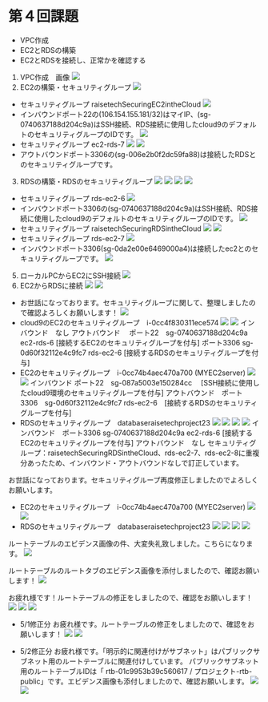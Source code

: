 # 第４回課題
* VPC作成
* EC2とRDSの構築
* EC2とRDSを接続し、正常かを確認する
1. VPC作成　画像
![](lecture4-1/images4-7.png)
2. EC2の構築・セキュリティグループ
![](lecture4-1/ec2-MYec2server.png)
* セキュリティグループ raisetechSecuringEC2intheCloud
![](lecture4-1/ec2-security-group-henkou-1.png)
* インバウンドポート22の(106.154.155.181/32)はマイIP、(sg-0740637188d204c9a)はSSH接続、RDS接続に使用したcloud9のデフォルトのセキュリティグループのIDです。
![](lecture4-1/ec2-lecture4-sgout.png)
* セキュリティグループ ec2-rds-7
![](lecture4-1/ec2-rds-7-sgin.png)
![](lecture4-1/ec2-rds-7-sgout.png)
* アウトバウンドポート3306の(sg-006e2b0f2dc59fa88)は接続したRDSとのセキュリティグループです。

3. RDSの構築・RDSのセキュリティグループ
![](lecture4-1/rds-subnetgroup-2.png)
![](lecture4-1/rds-routetable-1.png)
![](lecture4-1/rds-subnetgroup-3.png)
![](lecture4-1/rds-subnetgroup-1.png)
* セキュリティグループ rds-ec2-6
![](lecture4-1/rds-ec2-6sgin.png)
* インバウンドポート3306の(sg-0740637188d204c9a)はSSH接続、RDS接続に使用したcloud9のデフォルトのセキュリティグループのIDです。
![](lecture4-1/rds-ec2-6-sgout.png)
* セキュリティグループ raisetechSecuringRDSintheCloud
![](lecture4-1/raisetechSecuringRDSintheCloud-in.png)
![](lecture4-1/raisetechSecuringRDSintheCloud-out.png)
* セキュリティグループ  rds-ec2-7
![](lecture4-1/rds-ec2-7-in.png)
* インバウンドポート3306(sg-0da2e00e6469000a4)は接続したec2とのセキュリティグループです。
![](lecture4-1/rds-ec2-7-out.png)
5. ローカルPCからEC2にSSH接続
![](lecture4-1/images4-8.png)
6. EC2からRDSに接続
![](lecture4-1/images4-4.png)
![](lecture4-1/images4-3.png)

* お世話になっております。セキュリティグループに関して、整理しましたので確認よろしくお願いします！
![](lecture4-1/task4-kouseizu-2.png)
* cloud9のEC2のセキュリティグループ　i-0cc4f830311ece574
![](lecture4-1/cloud9-4-22-1.png)
![](lecture4-1/cloud9-4-22-2.png)
インバウンド　なし
アウトバウンド　
ポート22　sg-0740637188d204c9a　ec2-rds-6 [接続するEC2のセキュリティグループを付与]
ポート3306  sg-0d60f32112e4c9fc7 rds-ec2-6 [接続するRDSのセキュリティグループを付与]
* EC2のセキュリティグループ　i-0cc74b4aec470a700 (MYEC2server)
![](lecture4-1/task4-4-22-2.png)
![](lecture4-1/task4-4-22-1.png)
インバウンド 
ポート22　sg-087a5003e150284cc 　[SSH接続に使用したcloud9環境のセキュリティグループを付与]
アウトバウンド　ポート　3306　sg-0d60f32112e4c9fc7 rds-ec2-6　[接続するRDSのセキュリティグループを付与]
* RDSのセキュリティグループ　databaseraisetechproject23
![](lecture4-1/images4-4.png)
![](lecture4-1/RDS-4-22-1.png)
![](lecture4-1/RDS-security-4-22-3.png)
![](lecture4-1/RDS-security-4-22-2.png)
インバウンド　ポート3306  sg-0740637188d204c9a ec2-rds-6 [接続するEC2のセキュリティグループを付与]
アウトバウンド　なし
セキュリティグループ：raisetechSecuringRDSintheCloud、rds-ec2-7、rds-ec2-8に重複分あったため、インバウンド・アウトバウンドなしで訂正しています。

お世話になっております。セキュリティグループ再度修正しましたのでよろしくお願いします。
* EC2のセキュリティグループ　i-0cc74b4aec470a700 (MYEC2server)
![](lecture4-1/ec2-4-22-4.png)
![](lecture4-1/ec2-4-22-6.png)
* RDSのセキュリティグループ　databaseraisetechproject23
![](lecture4-1/rds-4-22-5.png)
![](lecture4-1/rds-4-22-6.png)
![](lecture4-1/4-22-8.png)
![](lecture4-1/4-22-7.png)

ルートテーブルのエビデンス画像の件、大変失礼致しました。こちらになります。
![](lecture4-1/rds-routetable-1.png)

ルートテーブルのルートタブのエビデンス画像を添付しましたので、確認お願いします！
![](lecture4-1/4-28-route-tab.png)

お疲れ様です！ルートテーブルの修正をしましたので、確認をお願いします！
![](lecture4-1/4-29-3.png)
![](lecture4-1/4-29-2.png)
![](lecture4-1/4-29-modify.png)

* 5/1修正分
お疲れ様です。ルートテーブルの修正をしましたので、確認をお願いします！
![](lecture4-1/syuusei-1.png)
![](lecture4-1/syuusei-2.png)

* 5/2修正分
お疲れ様です。「明示的に関連付けがサブネット」はパブリックサブネット用のルートテーブルに関連付けしています。
パブリックサブネット用のルートテーブルIDは「 rtb-01c9953b39c560617 / プロジェクト-rtb-public」です。エビデンス画像も添付しましたので、確認お願いします。
![](lecture4-1/public-subenet-1.png)
![](lecture4-1/public-subnet-2.png)
